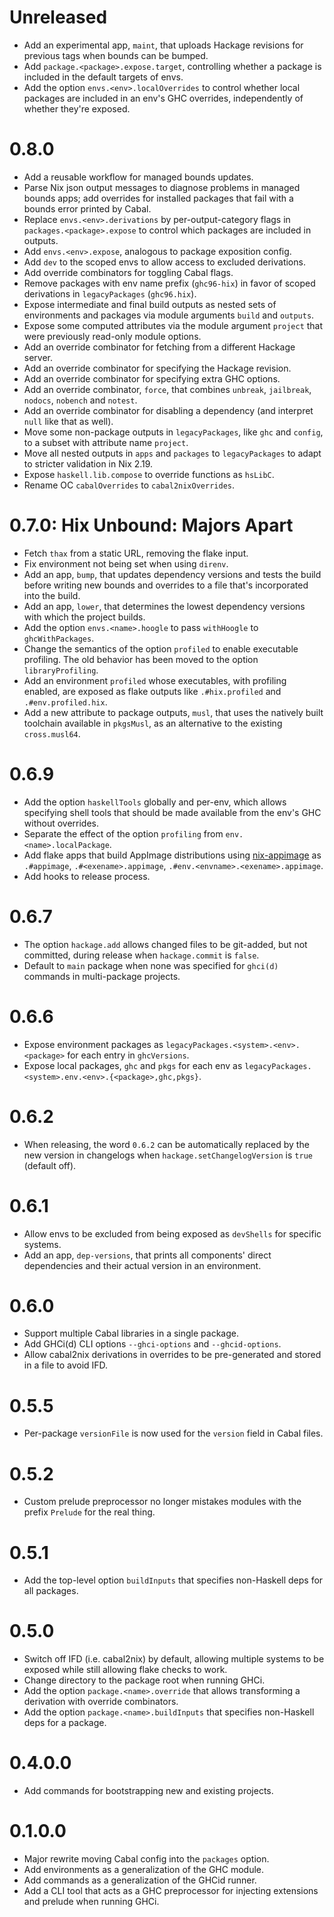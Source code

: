 # Unreleased

* Add an experimental app, `maint`, that uploads Hackage revisions for previous tags when bounds can be bumped.
* Add `package.<package>.expose.target`, controlling whether a package is included in the default targets of envs.
* Add the option `envs.<env>.localOverrides` to control whether local packages are included in an env's GHC overrides,
  independently of whether they're exposed.

# 0.8.0

* Add a reusable workflow for managed bounds updates.
* Parse Nix json output messages to diagnose problems in managed bounds apps; add overrides for installed packages that
  fail with a bounds error printed by Cabal.
* Replace `envs.<env>.derivations` by per-output-category flags in `packages.<package>.expose` to control which packages
  are included in outputs.
* Add `envs.<env>.expose`, analogous to package exposition config.
* Add `dev` to the scoped envs to allow access to excluded derivations.
* Add override combinators for toggling Cabal flags.
* Remove packages with env name prefix (`ghc96-hix`) in favor of scoped derivations in `legacyPackages` (`ghc96.hix`).
* Expose intermediate and final build outputs as nested sets of environments and packages via module arguments `build`
  and `outputs`.
* Expose some computed attributes via the module argument `project` that were previously read-only module options.
* Add an override combinator for fetching from a different Hackage server.
* Add an override combinator for specifying the Hackage revision.
* Add an override combinator for specifying extra GHC options.
* Add an override combinator, `force`, that combines `unbreak`, `jailbreak`, `nodocs`, `nobench` and `notest`.
* Add an override combinator for disabling a dependency (and interpret `null` like that as well).
* Move some non-package outputs in `legacyPackages`, like `ghc` and `config`, to a subset with attribute name `project`.
* Move all nested outputs in `apps` and `packages` to `legacyPackages` to adapt to stricter validation in Nix 2.19.
* Expose `haskell.lib.compose` to override functions as `hsLibC`.
* Rename OC `cabalOverrides` to `cabal2nixOverrides`.

# 0.7.0: Hix Unbound: Majors Apart

* Fetch `thax` from a static URL, removing the flake input.
* Fix environment not being set when using `direnv`.
* Add an app, `bump`, that updates dependency versions and tests the build before writing new bounds and overrides to
  a file that's incorporated into the build.
* Add an app, `lower`, that  determines the lowest dependency versions with which the project builds.
* Add the option `envs.<name>.hoogle` to pass `withHoogle` to `ghcWithPackages`.
* Change the semantics of the option `profiled` to enable executable profiling.
  The old behavior has been moved to the option `libraryProfiling`.
* Add an environment `profiled` whose executables, with profiling enabled, are exposed as flake outputs like
  `.#hix.profiled` and `.#env.profiled.hix`.
* Add a new attribute to package outputs, `musl`, that uses the natively built toolchain available in `pkgsMusl`, as an
  alternative to the existing `cross.musl64`.

# 0.6.9

* Add the option `haskellTools` globally and per-env, which allows specifying shell tools that should be made available
  from the env's GHC without overrides.
* Separate the effect of the option `profiling` from `env.<name>.localPackage`.
* Add flake apps that build AppImage distributions using [nix-appimage](https://github.com/ralismark/nix-appimage) as
  `.#appimage`, `.#<exename>.appimage`, `.#env.<envname>.<exename>.appimage`.
* Add hooks to release process.

# 0.6.7

* The option `hackage.add` allows changed files to be git-added, but not committed, during release when `hackage.commit`
  is `false`.
* Default to `main` package when none was specified for `ghci(d)` commands in multi-package projects.

# 0.6.6

* Expose environment packages as `legacyPackages.<system>.<env>.<package>` for each entry in `ghcVersions`.
* Expose local packages, `ghc` and `pkgs` for each env as `legacyPackages.<system>.env.<env>.{<package>,ghc,pkgs}`.

# 0.6.2

* When releasing, the word `0.6.2` can be automatically replaced by the new version in changelogs when
  `hackage.setChangelogVersion` is `true` (default off).

# 0.6.1

* Allow envs to be excluded from being exposed as `devShells` for specific systems.
* Add an app, `dep-versions`, that prints all components' direct dependencies and their actual version in an
  environment.

# 0.6.0

* Support multiple Cabal libraries in a single package.
* Add GHCi(d) CLI options `--ghci-options` and  `--ghcid-options`.
* Allow cabal2nix derivations in overrides to be pre-generated and stored in a file to avoid IFD.

# 0.5.5

* Per-package `versionFile` is now used for the `version` field in Cabal files.

# 0.5.2

* Custom prelude preprocessor no longer mistakes modules with the prefix `Prelude` for the real thing.

# 0.5.1

* Add the top-level option `buildInputs` that specifies non-Haskell deps for all packages.

# 0.5.0

* Switch off IFD (i.e. cabal2nix) by default, allowing multiple systems to be exposed while still allowing flake checks
  to work.
* Change directory to the package root when running GHCi.
* Add the option `package.<name>.override` that allows transforming a derivation with override combinators.
* Add the option `package.<name>.buildInputs` that specifies non-Haskell deps for a package.

# 0.4.0.0

* Add commands for bootstrapping new and existing projects.

# 0.1.0.0

* Major rewrite moving Cabal config into the `packages` option.
* Add environments as a generalization of the GHC module.
* Add commands as a generalization of the GHCid runner.
* Add a CLI tool that acts as a GHC preprocessor for injecting extensions and prelude when running GHCi.
